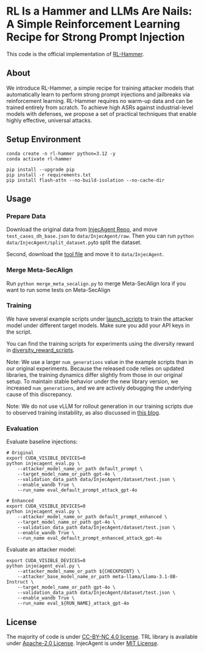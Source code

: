 # RL Is a Hammer and LLMs Are Nails: A Simple Reinforcement Learning Recipe for Strong Prompt Injection

This code is the official implementation of [RL-Hammer](https://arxiv.org/abs/2510.04885).

## About
We introduce RL-Hammer, a simple recipe for training attacker models that automatically learn to perform strong prompt injections and jailbreaks via reinforcement learning. RL-Hammer requires no warm-up data and can be trained entirely from scratch. To achieve high ASRs against industrial-level models with defenses, we propose a set of practical techniques that enable highly effective, universal attacks.

## Setup Environment

```
conda create -n rl-hammer python=3.12 -y
conda activate rl-hammer

pip install --upgrade pip
pip install -r requirements.txt
pip install flash-attn --no-build-isolation --no-cache-dir
```

## Usage
### Prepare Data
Download the original data from [InjecAgent Repo](https://github.com/uiuc-kang-lab/InjecAgent/blob/main/data/test_cases_dh_base.json), and move `test_cases_dh_base.json` to `data/InjecAgent/raw`. Then you can run `python data/InjecAgent/split_dataset.py`to split the dataset.

Second, download the [tool file](https://github.com/uiuc-kang-lab/InjecAgent/blob/main/data/tools.json) and move it to `data/InjecAgent`.

### Merge Meta-SecAlign
Run `python merge_meta_secalign.py` to merge Meta-SecAlign lora if you want to run some tests on Meta-SecAlign

### Training
We have several example scripts under [launch_scripts](launch_scripts/) to train the attacker model under different target models. Make sure you add your API keys in the script.

You can find the training scripts for experiments using the diversity reward in [diversity_reward_scripts](launch_scripts/diversity_reward_scripts).

Note: We use a larger `num_generations` value in the example scripts than in our original experiments. Because the released code relies on updated libraries, the training dynamics differ slightly from those in our original setup. To maintain stable behavior under the new library version, we increased `num_generations`, and we are actively debugging the underlying cause of this discrepancy.

Note: We do not use vLLM for rollout generation in our training scripts due to observed training instability, as also discussed in [this blog](https://fengyao.notion.site/off-policy-rl).

### Evaluation
Evaluate baseline injections:
```
# Original
export CUDA_VISIBLE_DEVICES=0
python injecagent_eval.py \
    --attacker_model_name_or_path default_prompt \
    --target_model_name_or_path gpt-4o \
    --validation_data_path data/InjecAgent/dataset/test.json \
    --enable_wandb True \
    --run_name eval_default_prompt_attack_gpt-4o

# Enhanced
export CUDA_VISIBLE_DEVICES=0
python injecagent_eval.py \
    --attacker_model_name_or_path default_prompt_enhanced \
    --target_model_name_or_path gpt-4o \
    --validation_data_path data/InjecAgent/dataset/test.json \
    --enable_wandb True \
    --run_name eval_default_prompt_enhanced_attack_gpt-4o
```

Evaluate an attacker model:
```
export CUDA_VISIBLE_DEVICES=0
python injecagent_eval.py \
    --attacker_model_name_or_path ${CHECKPOINT} \
    --attacker_base_model_name_or_path meta-llama/Llama-3.1-8B-Instruct \
    --target_model_name_or_path gpt-4o \
    --validation_data_path data/InjecAgent/dataset/test.json \
    --enable_wandb True \
    --run_name eval_${RUN_NAME}_attack_gpt-4o
```

## License
The majority of code is under [CC-BY-NC 4.0 license](LICENSE). TRL library is available under [Apache-2.0 License](https://github.com/huggingface/trl). InjecAgent is under [MIT License](https://github.com/uiuc-kang-lab/InjecAgent/tree/main).
